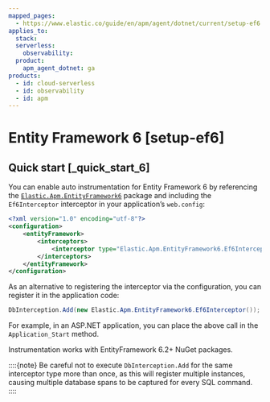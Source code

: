 ```yaml
---
mapped_pages:
  - https://www.elastic.co/guide/en/apm/agent/dotnet/current/setup-ef6.html
applies_to:
  stack:
  serverless:
    observability:
  product:
    apm_agent_dotnet: ga
products:
  - id: cloud-serverless
  - id: observability
  - id: apm
---
```


# Entity Framework 6 [setup-ef6]


## Quick start [_quick_start_6]

You can enable auto instrumentation for Entity Framework 6 by referencing the [`Elastic.Apm.EntityFramework6`](https://www.nuget.org/packages/Elastic.Apm.EntityFramework6) package and including the `Ef6Interceptor` interceptor in your application’s `web.config`:

```xml
<?xml version="1.0" encoding="utf-8"?>
<configuration>
    <entityFramework>
        <interceptors>
            <interceptor type="Elastic.Apm.EntityFramework6.Ef6Interceptor, Elastic.Apm.EntityFramework6" />
        </interceptors>
    </entityFramework>
</configuration>
```

As an alternative to registering the interceptor via the configuration, you can register it in the application code:

```csharp
DbInterception.Add(new Elastic.Apm.EntityFramework6.Ef6Interceptor());
```

For example, in an ASP.NET application, you can place the above call in the `Application_Start` method.

Instrumentation works with EntityFramework 6.2+ NuGet packages.

::::{note}
Be careful not to execute `DbInterception.Add` for the same interceptor type more than once, as this will register multiple instances, causing multiple database spans to be captured for every SQL command.
::::


